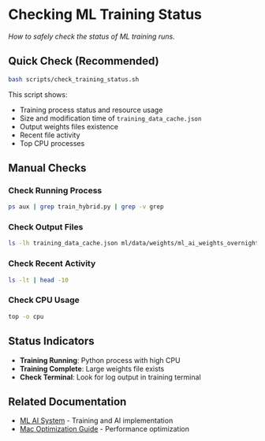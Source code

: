 # Checking ML Training Status

_How to safely check the status of ML training runs._

## Quick Check (Recommended)

```bash
bash scripts/check_training_status.sh
```

This script shows:

- Training process status and resource usage
- Size and modification time of `training_data_cache.json`
- Output weights files existence
- Recent file activity
- Top CPU processes

## Manual Checks

### Check Running Process

```bash
ps aux | grep train_hybrid.py | grep -v grep
```

### Check Output Files

```bash
ls -lh training_data_cache.json ml/data/weights/ml_ai_weights_overnight.json*
```

### Check Recent Activity

```bash
ls -lt | head -10
```

### Check CPU Usage

```bash
top -o cpu
```

## Status Indicators

- **Training Running**: Python process with high CPU
- **Training Complete**: Large weights file exists
- **Check Terminal**: Look for log output in training terminal

## Related Documentation

- [ML AI System](./ml-ai-system.md) - Training and AI implementation
- [Mac Optimization Guide](./mac-optimization-guide.md) - Performance optimization
